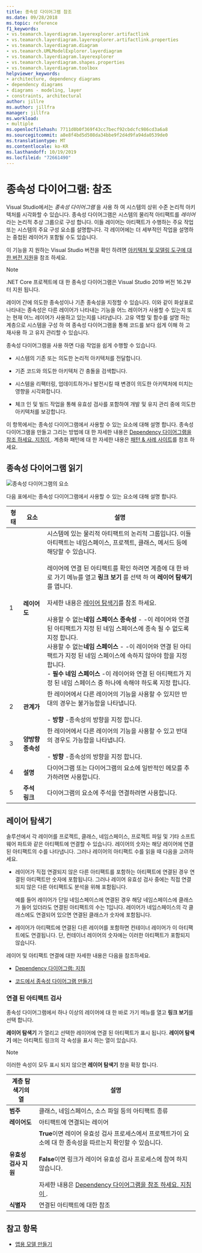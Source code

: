 ```yaml
---
title: 종속성 다이어그램 참조
ms.date: 09/28/2018
ms.topic: reference
f1_keywords:
- vs.teamarch.layerdiagram.layerexplorer.artifactlink
- vs.teamarch.layerdiagram.layerexplorer.artifactlink.properties
- vs.teamarch.layerdiagram.diagram
- vs.teamarch.UMLModelExplorer.layerdiagram
- vs.teamarch.layerdiagram.layerexplorer
- vs.teamarch.layerdiagram.shapes.properties
- vs.teamarch.layerdiagram.toolbox
helpviewer_keywords:
- architecture, dependency diagrams
- dependency diagrams
- diagrams - modeling, layer
- constraints, architectural
author: jillre
ms.author: jillfra
manager: jillfra
ms.workload:
- multiple
ms.openlocfilehash: 7711d0b0f369f43cc7becf92cbdcfc986cd3a6a8
ms.sourcegitcommit: a8e8f4bd5d508da34bbe9f2d4d9fa94da0539de0
ms.translationtype: MT
ms.contentlocale: ko-KR
ms.lasthandoff: 10/19/2019
ms.locfileid: "72661490"
---
```

# <a name="dependency-diagrams-reference"></a>종속성 다이어그램: 참조

Visual Studio에서는 *종속성 다이어그램* 을 사용 하 여 시스템의 상위 수준 논리적 아키텍처를 시각화할 수 있습니다. 종속성 다이어그램은 시스템의 물리적 아티팩트를 *레이어*라는 논리적 추상 그룹으로 구성 합니다. 이들 레이어는 아티팩트가 수행하는 주요 작업 또는 시스템의 주요 구성 요소를 설명합니다. 각 레이어에는 더 세부적인 작업을 설명하는 중첩된 레이어가 포함될 수도 있습니다.

이 기능을 지 원하는 Visual Studio 버전을 확인 하려면 [아키텍처 및 모델링 도구에 대 한 버전 지원](../modeling/what-s-new-for-design-in-visual-studio.md#VersionSupport)을 참조 하세요.

> [!NOTE]
> .NET Core 프로젝트에 대 한 종속성 다이어그램은 Visual Studio 2019 버전 16.2부터 지원 됩니다.

레이어 간에 의도한 종속성이나 기존 종속성을 지정할 수 있습니다. 이와 같이 화살표로 나타내는 종속성은 다른 레이어가 나타내는 기능을 어느 레이어가 사용할 수 있는지 또는 현재 어느 레이어가 사용하고 있는지를 나타냅니다. 고유 역할 및 함수를 설명 하는 계층으로 시스템을 구성 하 여 종속성 다이어그램을 통해 코드를 보다 쉽게 이해 하 고 재사용 하 고 유지 관리할 수 있습니다.

종속성 다이어그램을 사용 하면 다음 작업을 쉽게 수행할 수 있습니다.

- 시스템의 기존 또는 의도한 논리적 아키텍처를 전달합니다.

- 기존 코드와 의도한 아키텍처 간 충돌을 검색합니다.

- 시스템을 리팩터링, 업데이트하거나 발전시킬 때 변경이 의도한 아키텍처에 미치는 영향을 시각화합니다.

- 체크 인 및 빌드 작업을 통해 유효성 검사를 포함하여 개발 및 유지 관리 중에 의도한 아키텍처를 보강합니다.

이 항목에서는 종속성 다이어그램에서 사용할 수 있는 요소에 대해 설명 합니다. 종속성 다이어그램을 만들고 그리는 방법에 대 한 자세한 내용은 [Dependency 다이어그램을 참조 하세요. 지침이 ](../modeling/layer-diagrams-guidelines.md). 계층화 패턴에 대 한 자세한 내용은 [패턴 & 사례 사이트](http://go.microsoft.com/fwlink/?LinkId=145794)를 참조 하세요.

## <a name="reading-dependency-diagrams"></a>종속성 다이어그램 읽기

![종속성 다이어그램의 요소](../modeling/media/uml_layerrefreading.png)

다음 표에서는 종속성 다이어그램에서 사용할 수 있는 요소에 대해 설명 합니다.

|**형태**|**요소**|**설명**|
|-|-|-|
|1|**레이어도**|시스템에 있는 물리적 아티팩트의 논리적 그룹입니다. 이들 아티팩트는 네임스페이스, 프로젝트, 클래스, 메서드 등에 해당할 수 있습니다.<br /><br /> 레이어에 연결 된 아티팩트를 확인 하려면 계층에 대 한 바로 가기 메뉴를 열고 **링크 보기** 를 선택 하 여 **레이어 탐색기**를 엽니다.<br /><br /> 자세한 내용은 [레이어 탐색기](#Explorer)를 참조 하세요.<br /><br /> 사용할 수 없는**네임 스페이스 종속성** -   -이 레이어와 연결 된 아티팩트가 지정 된 네임 스페이스에 종속 될 수 없도록 지정 합니다.<br />사용할 수 없는**네임 스페이스** -   -이 레이어와 연결 된 아티팩트가 지정 된 네임 스페이스에 속하지 않아야 함을 지정 합니다.<br />-   **필수 네임 스페이스** -이 레이어와 연결 된 아티팩트가 지정 된 네임 스페이스 중 하나에 속해야 하도록 지정 합니다.|
|2|**관계가**|한 레이어에서 다른 레이어의 기능을 사용할 수 있지만 반대의 경우는 불가능함을 나타냅니다.<br /><br /> -   **방향** -종속성의 방향을 지정 합니다.|
|3|**양방향 종속성**|한 레이어에서 다른 레이어의 기능을 사용할 수 있고 반대의 경우도 가능함을 나타냅니다.<br /><br /> -   **방향** -종속성의 방향을 지정 합니다.|
|4|**설명**|다이어그램 또는 다이어그램의 요소에 일반적인 메모를 추가하려면 사용합니다.|
|5|**주석 링크**|다이어그램의 요소에 주석을 연결하려면 사용합니다.|

## <a name="Explorer"></a>레이어 탐색기

솔루션에서 각 레이어를 프로젝트, 클래스, 네임스페이스, 프로젝트 파일 및 기타 소프트웨어 파트와 같은 아티팩트에 연결할 수 있습니다. 레이어의 숫자는 해당 레이어에 연결된 아티팩트의 수를 나타냅니다. 그러나 레이어의 아티팩트 수를 읽을 때 다음을 고려하세요.

- 레이어가 직접 연결되지 않은 다른 아티팩트를 포함하는 아티팩트에 연결된 경우 연결된 아티팩트만 숫자에 포함됩니다. 그러나 레이어 유효성 검사 중에는 직접 연결되지 않은 다른 아티팩트도 분석을 위해 포함됩니다.

     예를 들어 레이어가 단일 네임스페이스에 연결된 경우 해당 네임스페이스에 클래스가 들어 있더라도 연결된 아티팩트의 수는 1입니다. 레이어가 네임스페이스의 각 클래스에도 연결되어 있으면 연결된 클래스가 숫자에 포함됩니다.

- 레이어가 아티팩트에 연결된 다른 레이어를 포함하면 컨테이너 레이어가 이 아티팩트에도 연결됩니다. 단, 컨테이너 레이어의 숫자에는 이러한 아티팩트가 포함되지 않습니다.

레이어 및 아티팩트 연결에 대한 자세한 내용은 다음을 참조하세요.

- [Dependency 다이어그램: 지침](../modeling/layer-diagrams-guidelines.md)

- [코드에서 종속성 다이어그램 만들기](../modeling/create-layer-diagrams-from-your-code.md)

### <a name="examine-the-linked-artifacts"></a>연결 된 아티팩트 검사

종속성 다이어그램에서 하나 이상의 레이어에 대 한 바로 가기 메뉴를 열고 **링크 보기**를 선택 합니다.

**레이어 탐색기** 가 열리고 선택한 레이어에 연결 된 아티팩트가 표시 됩니다. **레이어 탐색기** 에는 아티팩트 링크의 각 속성을 표시 하는 열이 있습니다.

> [!NOTE]
> 이러한 속성이 모두 표시 되지 않으면 **레이어 탐색기** 창을 확장 합니다.

|**계층 탐색기의 열**|**설명**|
|-|-|
|**범주**|클래스, 네임스페이스, 소스 파일 등의 아티팩트 종류|
|**레이어도**|아티팩트에 연결되는 레이어|
|**유효성 검사 지원**|**True**이면 레이어 유효성 검사 프로세스에서 프로젝트가이 요소에 대 한 종속성을 따르는지 확인할 수 있습니다.<br /><br /> **False**이면 링크가 레이어 유효성 검사 프로세스에 참여 하지 않습니다.<br /><br /> 자세한 내용은 [Dependency 다이어그램을 참조 하세요. 지침이 ](../modeling/layer-diagrams-guidelines.md).|
|**식별자**|연결된 아티팩트에 대한 참조|

## <a name="see-also"></a>참고 항목

- [앱용 모델 만들기](../modeling/create-models-for-your-app.md)

